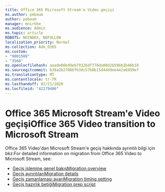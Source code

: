 ```yaml
---
title: Office 365 Microsoft Stream'e Video geçişi
ms.author: pebaum
author: pebaum
manager: mnirkhe
ms.audience: Admin
ms.topic: article
ROBOTS: NOINDEX, NOFOLLOW
localization_priority: Normal
ms.collection: Adm_O365
ms.custom:
- "9001508"
- "3568"
ms.openlocfilehash: aaade66b49eb79326df778da08d2b59bb1b46b18
ms.sourcegitcommit: b38a2b27006f63dc57b8b15d4d49ee442a6959ef
ms.translationtype: MT
ms.contentlocale: tr-TR
ms.lasthandoff: 02/21/2020
ms.locfileid: "42179406"
---
```

# <a name="office-365-video-transition-to-microsoft-stream"></a><span data-ttu-id="9bd33-102">Office 365 Microsoft Stream'e Video geçişi</span><span class="sxs-lookup"><span data-stu-id="9bd33-102">Office 365 Video transition to Microsoft Stream</span></span>

<span data-ttu-id="9bd33-103">Office 365 Video'dan Microsoft Stream'e geçiş hakkında ayrıntılı bilgi için bkz:</span><span class="sxs-lookup"><span data-stu-id="9bd33-103">For detailed information on migration from Office 365 Video to Microsoft Stream, see:</span></span>

- [<span data-ttu-id="9bd33-104">Geçiş işlemine genel bakış</span><span class="sxs-lookup"><span data-stu-id="9bd33-104">Migration overview</span></span>](https://docs.microsoft.com/en-us/stream/migrate-from-office-365)
- [<span data-ttu-id="9bd33-105">Geçiş ayrıntıları</span><span class="sxs-lookup"><span data-stu-id="9bd33-105">Migration details</span></span>](https://docs.microsoft.com/en-us/stream/migration-experience)
- [<span data-ttu-id="9bd33-106">Geçiş zamanlaması ayarı</span><span class="sxs-lookup"><span data-stu-id="9bd33-106">Migration timing setting</span></span>](https://docs.microsoft.com/en-us/stream/migration-o365video-timing-setting)
- [<span data-ttu-id="9bd33-107">Geçiş hazırlık betiği</span><span class="sxs-lookup"><span data-stu-id="9bd33-107">Migration prep script</span></span>](https://docs.microsoft.com/en-us/stream/migration-o365video-prep)
